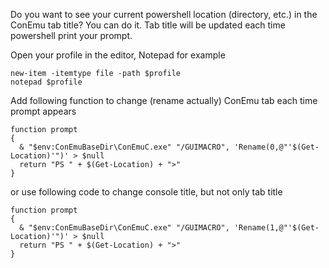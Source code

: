 ﻿Do you want to see your current powershell location (directory, etc.)
in the ConEmu tab title? You can do it. Tab title will be updated
each time powershell print your prompt.

Open your profile in the editor, Notepad for example

```
new-item -itemtype file -path $profile
notepad $profile
```

Add following function to change (rename actually) ConEmu tab each time prompt appears

```
function prompt
{
  & "$env:ConEmuBaseDir\ConEmuC.exe" "/GUIMACRO", 'Rename(0,@"'$(Get-Location)'")' > $null
  return "PS " + $(Get-Location) + ">"
}
```


or use following code to change console title, but not only tab title

```
function prompt
{
  & "$env:ConEmuBaseDir\ConEmuC.exe" "/GUIMACRO", 'Rename(1,@"'$(Get-Location)'")' > $null
  return "PS " + $(Get-Location) + ">"
}
```